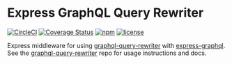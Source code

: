 # Express GraphQL Query Rewriter

[![CircleCI](https://circleci.com/gh/chanind/express-graphql-query-rewriter/tree/master.svg?style=shield)](https://circleci.com/gh/chanind/express-graphql-query-rewriter/tree/master)
[![Coverage Status](https://coveralls.io/repos/github/chanind/express-graphql-query-rewriter/badge.svg?branch=master)](https://coveralls.io/github/chanind/express-graphql-query-rewriter?branch=master)
[![npm](https://badgen.net/npm/v/express-graphql-query-rewriter)](https://www.npmjs.com/package/express-graphql-query-rewriter)
[![license](https://badgen.net/npm/license/express-graphql-query-rewriter)](https://opensource.org/licenses/MIT)

Express middleware for using [graphql-query-rewriter](https://github.com/chanind/graphql-query-rewriter) with [express-graphql](https://github.com/graphql/express-graphql). See the [graphql-query-rewriter](https://github.com/chanind/graphql-query-rewriter) repo for usage instructions and docs.
